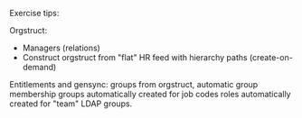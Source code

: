 Exercise tips:

Orgstruct:
* Managers (relations)
* Construct orgstruct from "flat" HR feed with hierarchy paths (create-on-demand)

Entitlements and gensync:
groups from orgstruct, automatic group membership
groups automatically created for job codes
roles automatically created for "team" LDAP groups.
